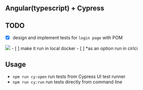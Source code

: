 ## Angular(typescript) + Cypress

## TODO
- [x] design and implement tests for `login page` with POM
<img src="https://monosnap.com/image/4ZUY8T1BC15FB8liWpoGtCGZIIOkEZ"/>
- [ ] make it run in local docker
- [ ] *as an option run in cirlci

## Usage
- `npm run cy:open` run tests from Cypress UI test runner
- `npm run cy:run` run tests directly from command line 
